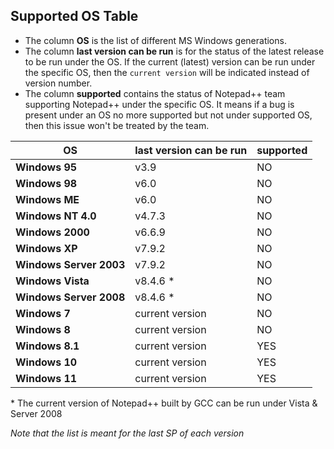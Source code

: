 
## Supported OS Table

* The column **OS** is the list of different MS Windows generations.
* The column **last version can be run** is for the status of the latest release to be run under the OS. If the current (latest) version can be run under the specific OS, then the `current version`  will be indicated instead of version number.
* The column **supported** contains the status of Notepad++ team supporting Notepad++ under the specific OS. It means if a bug is present under an OS no more supported but not under supported OS, then this issue won't be treated by the team.

|           OS            | last version can be run  |      supported            |
|-------------------------|--------------------------|---------------------------|
| **Windows 95**          | v3.9                     |          NO               |
| **Windows 98**          | v6.0                     |          NO               |
| **Windows ME**          | v6.0                     |          NO               |
| **Windows NT 4.0**      | v4.7.3                   |          NO               |
| **Windows 2000**        | v6.6.9                   |          NO               |
| **Windows XP**          | v7.9.2                   |          NO               |
| **Windows Server 2003** | v7.9.2                   |          NO               |
| **Windows Vista**       | v8.4.6  \*               |          NO               |
| **Windows Server 2008** | v8.4.6  \*               |          NO               |
| **Windows 7**           | current version          |          NO               |
| **Windows 8**           | current version          |          NO               |
| **Windows 8.1**         | current version          |          YES              |
| **Windows 10**          | current version          |          YES              |
| **Windows 11**          | current version          |          YES              |

\* The current version of Notepad++ built by GCC can be run under Vista & Server 2008

*Note that the list is meant for the last SP of each version*
